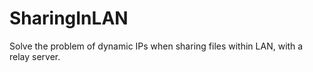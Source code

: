 # SharingInLAN
Solve the problem of dynamic IPs when sharing files within LAN, with a relay server.
